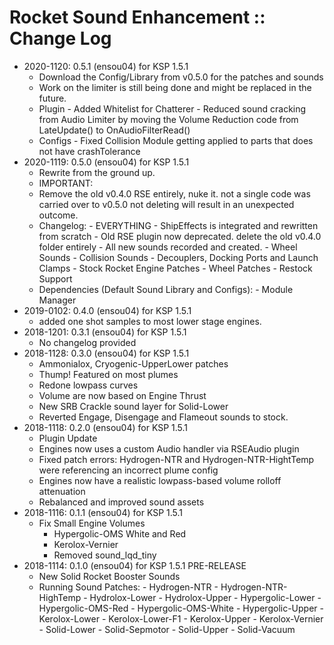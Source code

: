 # Rocket Sound Enhancement :: Change Log

* 2020-1120: 0.5.1 (ensou04) for KSP 1.5.1
	+ Download the Config/Library from v0.5.0 for the patches and sounds
	+ Work on the limiter is still being done and might be replaced in the future.
	+ Plugin
			- Added Whitelist for Chatterer
			- Reduced sound cracking from Audio Limiter by moving the Volume Reduction code from LateUpdate() to OnAudioFilterRead()
	+ Configs
			- Fixed Collision Module getting applied to parts that does not have crashTolerance
* 2020-1119: 0.5.0 (ensou04) for KSP 1.5.1
	+ Rewrite from the ground up.
	+ IMPORTANT:
	+ Remove the old v0.4.0 RSE entirely, nuke it. not a single code was carried over to v0.5.0 not deleting will result in an unexpected outcome.
	+ Changelog:
			- EVERYTHING
			- ShipEffects is integrated and rewritten from scratch
			- Old RSE plugin now deprecated. delete the old v0.4.0 folder entirely
			- All new sounds recorded and created.
			- Wheel Sounds
			- Collision Sounds
			- Decouplers, Docking Ports and Launch Clamps
			- Stock Rocket Engine Patches
			- Wheel Patches
			- Restock Support
	+ Dependencies (Default Sound Library and Configs):
			- Module Manager
* 2019-0102: 0.4.0 (ensou04) for KSP 1.5.1
	+ added one shot samples to most lower stage engines.
* 2018-1201: 0.3.1 (ensou04) for KSP 1.5.1
	+ No changelog provided
* 2018-1128: 0.3.0 (ensou04) for KSP 1.5.1
	+ Ammonialox, Cryogenic-UpperLower patches
	+ Thump! Featured on most plumes
	+ Redone lowpass curves
	+ Volume are now based on Engine Thrust
	+ New SRB Crackle sound layer for Solid-Lower
	+ Reverted Engage, Disengage and Flameout sounds to stock.
* 2018-1118: 0.2.0 (ensou04) for KSP 1.5.1
	+ Plugin Update
	+ Engines now uses a custom Audio handler via RSEAudio plugin
	+ Fixed patch errors: Hydrogen-NTR and Hydrogen-NTR-HightTemp were referencing an incorrect plume config
	+ Engines now have a realistic lowpass-based volume rolloff attenuation
	+ Rebalanced and improved sound assets
* 2018-1116: 0.1.1 (ensou04) for KSP 1.5.1
	+ Fix Small Engine Volumes
		- Hypergolic-OMS White and Red
		- Kerolox-Vernier
		- Removed sound_lqd_tiny
* 2018-1114: 0.1.0 (ensou04) for KSP 1.5.1 PRE-RELEASE
	+ New Solid Rocket Booster Sounds
	+ Running Sound Patches:
			- Hydrogen-NTR
			- Hydrogen-NTR-HighTemp
			- Hydrolox-Lower
			- Hydrolox-Upper
			- Hypergolic-Lower
			- Hypergolic-OMS-Red
			- Hypergolic-OMS-White
			- Hypergolic-Upper
			- Kerolox-Lower
			- Kerolox-Lower-F1
			- Kerolox-Upper
			- Kerolox-Vernier
			- Solid-Lower
			- Solid-Sepmotor
			- Solid-Upper
			- Solid-Vacuum
